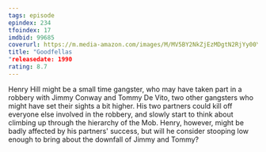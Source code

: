 ```yaml
---
tags: episode
epindex: 234
tfoindex: 17
imdbid: 99685
coverurl: https://m.media-amazon.com/images/M/MV5BY2NkZjEzMDgtN2RjYy00YzM1LWI4ZmQtMjIwYjFjNmI3ZGEwXkEyXkFqcGdeQXVyNzkwMjQ5NzM@._V1_SX202_CR0,0,202,300_.jpg
title: "Goodfellas
"releasedate: 1990
rating: 8.7
---
```


Henry Hill might be a small time gangster, who may have taken part in a robbery with Jimmy Conway and Tommy De Vito, two other gangsters who might have set their sights a bit higher. His two partners could kill off everyone else involved in the robbery, and slowly start to think about climbing up through the hierarchy of the Mob. Henry, however, might be badly affected by his partners' success, but will he consider stooping low enough to bring about the downfall of Jimmy and Tommy?